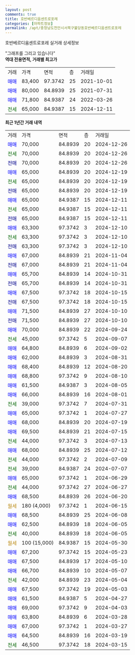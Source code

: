 ```yaml
---
layout: post
comments: true
title: 호반베르디움센트로포레
categories: [아파트정보]
permalink: /apt/충청남도천안시서북구불당동호반베르디움센트로포레
---
```


호반베르디움센트로포레 실거래 상세정보

<script type="text/javascript">
  google.charts.load('current', {'packages':['line', 'corechart']});
  google.charts.setOnLoadCallback(drawChart);

  function drawChart() {
    var data = new google.visualization.DataTable();
    data.addColumn('date', '거래일');
    data.addColumn('number', "매매");
    data.addColumn('number', "전세");
    data.addColumn('number', "전매");

    data.addRows([[new Date(Date.parse("2024-12-26")), 70000, null, null], [new Date(Date.parse("2024-12-26")), null, 70000, null], [new Date(Date.parse("2024-12-26")), null, null, 70000], [new Date(Date.parse("2024-12-19")), 65000, null, null], [new Date(Date.parse("2024-12-19")), null, 65000, null], [new Date(Date.parse("2024-12-19")), null, null, 65000], [new Date(Date.parse("2024-12-11")), 65000, null, null], [new Date(Date.parse("2024-12-11")), null, 65000, null], [new Date(Date.parse("2024-12-11")), null, null, 65000], [new Date(Date.parse("2024-12-10")), 63300, null, null], [new Date(Date.parse("2024-12-10")), null, 63300, null], [new Date(Date.parse("2024-12-10")), null, null, 63300], [new Date(Date.parse("2024-11-04")), 67000, null, null], [new Date(Date.parse("2024-11-04")), null, null, 67000], [new Date(Date.parse("2024-10-31")), 65700, null, null], [new Date(Date.parse("2024-10-31")), null, null, 65700], [new Date(Date.parse("2024-10-15")), 67500, null, null], [new Date(Date.parse("2024-10-15")), null, null, 67500], [new Date(Date.parse("2024-10-10")), 71500, null, null], [new Date(Date.parse("2024-10-10")), null, null, 71500], [new Date(Date.parse("2024-09-24")), 70000, null, null], [new Date(Date.parse("2024-09-07")), null, 45000, null], [new Date(Date.parse("2024-09-02")), 64800, null, null], [new Date(Date.parse("2024-08-31")), 62000, null, null], [new Date(Date.parse("2024-08-20")), 68400, null, null], [new Date(Date.parse("2024-08-10")), 68800, null, null], [new Date(Date.parse("2024-08-05")), 61500, null, null], [new Date(Date.parse("2024-08-01")), 66000, null, null], [new Date(Date.parse("2024-07-31")), null, 39000, null], [new Date(Date.parse("2024-07-27")), 65000, null, null], [new Date(Date.parse("2024-07-19")), 68000, null, null], [new Date(Date.parse("2024-07-15")), 69500, null, null], [new Date(Date.parse("2024-07-13")), null, 44000, null], [new Date(Date.parse("2024-07-12")), 68000, null, null], [new Date(Date.parse("2024-07-09")), null, 44000, null], [new Date(Date.parse("2024-07-07")), null, 39000, null], [new Date(Date.parse("2024-06-29")), 65000, null, null], [new Date(Date.parse("2024-06-27")), null, 44000, null], [new Date(Date.parse("2024-06-20")), 68500, null, null], [new Date(Date.parse("2024-06-15")), null, null, null], [new Date(Date.parse("2024-06-08")), 68500, null, null], [new Date(Date.parse("2024-06-05")), 62500, null, null], [new Date(Date.parse("2024-06-05")), null, 40000, null], [new Date(Date.parse("2024-05-30")), null, null, null], [new Date(Date.parse("2024-05-23")), 67200, null, null], [new Date(Date.parse("2024-05-10")), 67500, null, null], [new Date(Date.parse("2024-05-07")), 66700, null, null], [new Date(Date.parse("2024-05-04")), null, 42000, null], [new Date(Date.parse("2024-05-03")), 67500, null, null], [new Date(Date.parse("2024-04-27")), 61500, null, null], [new Date(Date.parse("2024-04-03")), 69000, null, null], [new Date(Date.parse("2024-03-28")), 63800, null, null], [new Date(Date.parse("2024-03-27")), 67000, null, null], [new Date(Date.parse("2024-03-19")), 64500, null, null], [new Date(Date.parse("2024-03-15")), null, 46500, null]]);

    var options = {
      hAxis: {
        format: 'yyyy/MM/dd'
      },    
      lineWidth: 0,
      pointsVisible: true,    
      title: '최근 1년간 유형별 실거래가 분포',
      legend: { position: 'bottom' }
    };

    var formatter = new google.visualization.NumberFormat({pattern:'###,###'} );
    formatter.format(data, 1);
    formatter.format(data, 2);
    
    setTimeout(function() {
        var chart = new google.visualization.LineChart(document.getElementById('columnchart_material'));
        chart.draw(data, (options));
        document.getElementById('loading').style.display = 'none';
    }, 200);
  }
</script>


<div id="loading" style="z-index:20; display: block; margin-left: 0px">"그래프를 그리고 있습니다"</div>
<div id="columnchart_material" style="width: 95%; margin-left: 0px; display: block"></div>
<!-- contents start -->
<b>역대 전용면적, 거래별 최고가</b>
<table class="sortable">
    <tr>
      <td>거래</td>
      <td>가격</td>
      <td>면적</td>
      <td>층</td>
      <td>거래일</td>
    </tr>
        <tr>
          <td><a style="color: blue">매매</a></td>
          <td>83,400</td>
          <td>97.3742</td>
          <td>25</td>
          <td>2021-10-01</td>
        </tr>            <tr>
          <td><a style="color: blue">매매</a></td>
          <td>80,000</td>
          <td>84.8939</td>
          <td>25</td>
          <td>2021-07-31</td>
        </tr>            <tr>
          <td><a style="color: blue">매매</a></td>
          <td>71,800</td>
          <td>84.9387</td>
          <td>24</td>
          <td>2022-03-26</td>
        </tr>        
        <tr>
              <td><a style="color: darkgreen">전세</a></td>
              <td>65,000</td>
              <td>84.9387</td>
              <td>15</td>
              <td>2024-12-11</td>
            </tr>        
    
</table>

<b>최근 1년간 거래 내역</b>

<table class="sortable">
    <tr>
      <td>거래</td>
      <td>가격</td>
      <td>면적</td>
      <td>층</td>
      <td>거래일</td>
    </tr>
    <tr>
      <td><a style="color: blue">매매</a></td>
      <td>70,000</td>
      <td>84.8939</td>
      <td>20</td>
      <td>2024-12-26</td>
    </tr>          <tr>
      <td><a style="color: darkgreen">전세</a></td>
      <td>70,000</td>
      <td>84.8939</td>
      <td>20</td>
      <td>2024-12-26</td>
    </tr>          <tr>
      <td><a style="color: darkblue">전매</a></td>
      <td>70,000</td>
      <td>84.8939</td>
      <td>20</td>
      <td>2024-12-26</td>
    </tr>          <tr>
      <td><a style="color: blue">매매</a></td>
      <td>65,000</td>
      <td>84.8939</td>
      <td>20</td>
      <td>2024-12-19</td>
    </tr>          <tr>
      <td><a style="color: darkgreen">전세</a></td>
      <td>65,000</td>
      <td>84.8939</td>
      <td>20</td>
      <td>2024-12-19</td>
    </tr>          <tr>
      <td><a style="color: darkblue">전매</a></td>
      <td>65,000</td>
      <td>84.8939</td>
      <td>20</td>
      <td>2024-12-19</td>
    </tr>          <tr>
      <td><a style="color: blue">매매</a></td>
      <td>65,000</td>
      <td>84.9387</td>
      <td>15</td>
      <td>2024-12-11</td>
    </tr>          <tr>
      <td><a style="color: darkgreen">전세</a></td>
      <td>65,000</td>
      <td>84.9387</td>
      <td>15</td>
      <td>2024-12-11</td>
    </tr>          <tr>
      <td><a style="color: darkblue">전매</a></td>
      <td>65,000</td>
      <td>84.9387</td>
      <td>15</td>
      <td>2024-12-11</td>
    </tr>          <tr>
      <td><a style="color: blue">매매</a></td>
      <td>63,300</td>
      <td>97.3742</td>
      <td>3</td>
      <td>2024-12-10</td>
    </tr>          <tr>
      <td><a style="color: darkgreen">전세</a></td>
      <td>63,300</td>
      <td>97.3742</td>
      <td>3</td>
      <td>2024-12-10</td>
    </tr>          <tr>
      <td><a style="color: darkblue">전매</a></td>
      <td>63,300</td>
      <td>97.3742</td>
      <td>3</td>
      <td>2024-12-10</td>
    </tr>          <tr>
      <td><a style="color: blue">매매</a></td>
      <td>67,000</td>
      <td>84.8939</td>
      <td>21</td>
      <td>2024-11-04</td>
    </tr>          <tr>
      <td><a style="color: darkblue">전매</a></td>
      <td>67,000</td>
      <td>84.8939</td>
      <td>21</td>
      <td>2024-11-04</td>
    </tr>          <tr>
      <td><a style="color: blue">매매</a></td>
      <td>65,700</td>
      <td>84.8939</td>
      <td>14</td>
      <td>2024-10-31</td>
    </tr>          <tr>
      <td><a style="color: darkblue">전매</a></td>
      <td>65,700</td>
      <td>84.8939</td>
      <td>14</td>
      <td>2024-10-31</td>
    </tr>          <tr>
      <td><a style="color: blue">매매</a></td>
      <td>67,500</td>
      <td>97.3742</td>
      <td>18</td>
      <td>2024-10-15</td>
    </tr>          <tr>
      <td><a style="color: darkblue">전매</a></td>
      <td>67,500</td>
      <td>97.3742</td>
      <td>18</td>
      <td>2024-10-15</td>
    </tr>          <tr>
      <td><a style="color: blue">매매</a></td>
      <td>71,500</td>
      <td>84.8939</td>
      <td>27</td>
      <td>2024-10-10</td>
    </tr>          <tr>
      <td><a style="color: darkblue">전매</a></td>
      <td>71,500</td>
      <td>84.8939</td>
      <td>27</td>
      <td>2024-10-10</td>
    </tr>          <tr>
      <td><a style="color: blue">매매</a></td>
      <td>70,000</td>
      <td>84.8939</td>
      <td>22</td>
      <td>2024-09-24</td>
    </tr>          <tr>
      <td><a style="color: darkgreen">전세</a></td>
      <td>45,000</td>
      <td>97.3742</td>
      <td>5</td>
      <td>2024-09-07</td>
    </tr>          <tr>
      <td><a style="color: blue">매매</a></td>
      <td>64,800</td>
      <td>84.8939</td>
      <td>6</td>
      <td>2024-09-02</td>
    </tr>          <tr>
      <td><a style="color: blue">매매</a></td>
      <td>62,000</td>
      <td>84.8939</td>
      <td>3</td>
      <td>2024-08-31</td>
    </tr>          <tr>
      <td><a style="color: blue">매매</a></td>
      <td>68,400</td>
      <td>84.8939</td>
      <td>12</td>
      <td>2024-08-20</td>
    </tr>          <tr>
      <td><a style="color: blue">매매</a></td>
      <td>68,800</td>
      <td>97.3742</td>
      <td>9</td>
      <td>2024-08-10</td>
    </tr>          <tr>
      <td><a style="color: blue">매매</a></td>
      <td>61,500</td>
      <td>84.9387</td>
      <td>3</td>
      <td>2024-08-05</td>
    </tr>          <tr>
      <td><a style="color: blue">매매</a></td>
      <td>66,000</td>
      <td>84.8939</td>
      <td>16</td>
      <td>2024-08-01</td>
    </tr>          <tr>
      <td><a style="color: darkgreen">전세</a></td>
      <td>39,000</td>
      <td>97.3742</td>
      <td>7</td>
      <td>2024-07-31</td>
    </tr>          <tr>
      <td><a style="color: blue">매매</a></td>
      <td>65,000</td>
      <td>97.3742</td>
      <td>1</td>
      <td>2024-07-27</td>
    </tr>          <tr>
      <td><a style="color: blue">매매</a></td>
      <td>68,000</td>
      <td>84.8939</td>
      <td>20</td>
      <td>2024-07-19</td>
    </tr>          <tr>
      <td><a style="color: blue">매매</a></td>
      <td>69,500</td>
      <td>84.8939</td>
      <td>21</td>
      <td>2024-07-15</td>
    </tr>          <tr>
      <td><a style="color: darkgreen">전세</a></td>
      <td>44,000</td>
      <td>97.3742</td>
      <td>3</td>
      <td>2024-07-13</td>
    </tr>          <tr>
      <td><a style="color: blue">매매</a></td>
      <td>68,000</td>
      <td>84.8939</td>
      <td>25</td>
      <td>2024-07-12</td>
    </tr>          <tr>
      <td><a style="color: darkgreen">전세</a></td>
      <td>44,000</td>
      <td>97.3742</td>
      <td>2</td>
      <td>2024-07-09</td>
    </tr>          <tr>
      <td><a style="color: darkgreen">전세</a></td>
      <td>39,000</td>
      <td>84.9387</td>
      <td>24</td>
      <td>2024-07-07</td>
    </tr>          <tr>
      <td><a style="color: blue">매매</a></td>
      <td>65,000</td>
      <td>97.3742</td>
      <td>1</td>
      <td>2024-06-29</td>
    </tr>          <tr>
      <td><a style="color: darkgreen">전세</a></td>
      <td>44,000</td>
      <td>97.3742</td>
      <td>27</td>
      <td>2024-06-27</td>
    </tr>          <tr>
      <td><a style="color: blue">매매</a></td>
      <td>68,500</td>
      <td>84.8939</td>
      <td>26</td>
      <td>2024-06-20</td>
    </tr>          <tr>
      <td><a style="color: darkgoldenrod">월세</a></td>
      <td>180 (4,000)</td>
      <td>97.3742</td>
      <td>1</td>
      <td>2024-06-15</td>
    </tr>          <tr>
      <td><a style="color: blue">매매</a></td>
      <td>68,500</td>
      <td>84.8939</td>
      <td>25</td>
      <td>2024-06-08</td>
    </tr>          <tr>
      <td><a style="color: blue">매매</a></td>
      <td>62,500</td>
      <td>84.8939</td>
      <td>18</td>
      <td>2024-06-05</td>
    </tr>          <tr>
      <td><a style="color: darkgreen">전세</a></td>
      <td>40,000</td>
      <td>84.8939</td>
      <td>18</td>
      <td>2024-06-05</td>
    </tr>          <tr>
      <td><a style="color: darkgoldenrod">월세</a></td>
      <td>100 (15,000)</td>
      <td>84.9387</td>
      <td>15</td>
      <td>2024-05-30</td>
    </tr>          <tr>
      <td><a style="color: blue">매매</a></td>
      <td>67,200</td>
      <td>97.3742</td>
      <td>15</td>
      <td>2024-05-23</td>
    </tr>          <tr>
      <td><a style="color: blue">매매</a></td>
      <td>67,500</td>
      <td>84.8939</td>
      <td>17</td>
      <td>2024-05-10</td>
    </tr>          <tr>
      <td><a style="color: blue">매매</a></td>
      <td>66,700</td>
      <td>84.8939</td>
      <td>10</td>
      <td>2024-05-07</td>
    </tr>          <tr>
      <td><a style="color: darkgreen">전세</a></td>
      <td>42,000</td>
      <td>84.8939</td>
      <td>23</td>
      <td>2024-05-04</td>
    </tr>          <tr>
      <td><a style="color: blue">매매</a></td>
      <td>67,500</td>
      <td>97.3742</td>
      <td>19</td>
      <td>2024-05-03</td>
    </tr>          <tr>
      <td><a style="color: blue">매매</a></td>
      <td>61,500</td>
      <td>84.9387</td>
      <td>5</td>
      <td>2024-04-27</td>
    </tr>          <tr>
      <td><a style="color: blue">매매</a></td>
      <td>69,000</td>
      <td>97.3742</td>
      <td>9</td>
      <td>2024-04-03</td>
    </tr>          <tr>
      <td><a style="color: blue">매매</a></td>
      <td>63,800</td>
      <td>84.8939</td>
      <td>6</td>
      <td>2024-03-28</td>
    </tr>          <tr>
      <td><a style="color: blue">매매</a></td>
      <td>67,000</td>
      <td>97.3742</td>
      <td>1</td>
      <td>2024-03-27</td>
    </tr>          <tr>
      <td><a style="color: blue">매매</a></td>
      <td>64,500</td>
      <td>84.8939</td>
      <td>16</td>
      <td>2024-03-19</td>
    </tr>          <tr>
      <td><a style="color: darkgreen">전세</a></td>
      <td>46,500</td>
      <td>97.3742</td>
      <td>18</td>
      <td>2024-03-15</td>
    </tr>      </table>
<!-- contents end -->    

